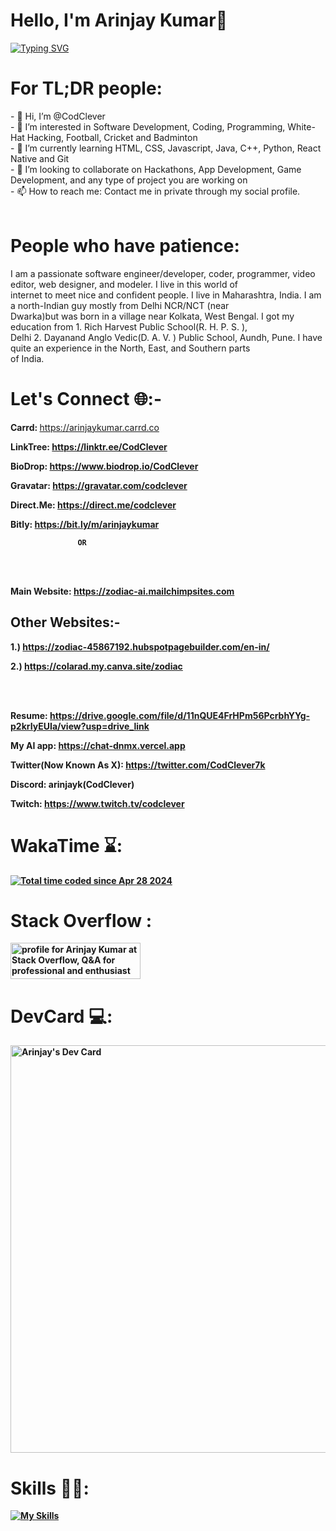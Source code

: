 <h1><b>Hello, I'm Arinjay Kumar👋</b></h1>
<a href="https://git.io/typing-svg"><img src="https://readme-typing-svg.herokuapp.com?font=Cascadia+Mono&pause=1000&random=false&width=435&lines=If+you+are+seeing+this...;Then+please+touch+some+grass+guys!!;Take+some+break+and+then+start+again" alt="Typing SVG" /></a>

<h1><b>For TL;DR people:</b></h1>
- 👋 Hi, I’m @CodClever<br>
- 👀 I’m interested in Software Development, Coding, Programming, White-Hat Hacking, Football, Cricket and Badminton<br>
- 🌱 I’m currently learning HTML, CSS, Javascript, Java, C++, Python, React Native and Git<br>
- 💞️ I’m looking to collaborate on Hackathons, App Development, Game Development, and any type of project you are working on<br>
- 📫 How to reach me: Contact me in private through my social profile.<br><br>

<h1><b>People who have patience:</b></h1>
I am a passionate software engineer/developer, coder, programmer, video editor, web designer, and modeler. I live in this world of<br>
internet to meet nice and confident people. I live in Maharashtra, India. I am a north-Indian guy mostly from Delhi NCR/NCT (near<br>
Dwarka)but was born in a village near Kolkata, West Bengal. I got my education from 1. Rich Harvest Public School(R. H. P. S. ),<br>
Delhi 2. Dayanand Anglo Vedic(D. A. V. ) Public School, Aundh, Pune. I have quite an experience in the North, East, and Southern parts<br> 
of India. 

<h1><b>Let's Connect 🌐:- </b></h1>

<b>Carrd: </b> https://arinjaykumar.carrd.co<b><b>

<b>LinkTree: </b> https://linktr.ee/CodClever<b><b>

<b>BioDrop: </b> https://www.biodrop.io/CodClever<b><b>

<b>Gravatar: </b> https://gravatar.com/codclever<b><b>

<b>Direct.Me: </b> https://direct.me/codclever<b><b>

<b>Bitly: </b> https://bit.ly/m/arinjaykumar

                   OR


<br><br>

<b>Main Website: </b> https://zodiac-ai.mailchimpsites.com

<h2>Other Websites:- </h2>

<b>1.) </b> https://zodiac-45867192.hubspotpagebuilder.com/en-in/

<b>2.) </b> https://colarad.my.canva.site/zodiac

<br><br>


<b>Resume: </b> https://drive.google.com/file/d/11nQUE4FrHPm56PcrbhYYg-p2krIyEUIa/view?usp=drive_link

<b>My AI app: </b> https://chat-dnmx.vercel.app

<b>Twitter(Now Known As X): </b> https://twitter.com/CodClever7k

<b>Discord: </b> arinjayk(CodClever)

<b>Twitch: </b> https://www.twitch.tv/codclever


<h1><b>WakaTime ⌛:</b></h1>


<a href="https://wakatime.com/@4cce7c90-a22e-48b6-b2a1-931ec33f2c16"><img src="https://wakatime.com/badge/user/4cce7c90-a22e-48b6-b2a1-931ec33f2c16.svg" alt="Total time coded since Apr 28 2024" /></a>

<h1><b>Stack Overflow :</b></h1>


<a href="https://stackoverflow.com/users/23567323/arinjay-kumar"><img src="https://stackoverflow.com/users/flair/23567323.png" width="208"
                                                                   height="58" alt="profile for Arinjay Kumar at Stack Overflow, Q&amp;A 
                                                                   for professional and enthusiast programmers" title="profile for Arinjay
                                                                   Kumar at Stack Overflow, Q&amp;A for professional and enthusiast program
                                                                   mers"></a>

<h1><b>DevCard 💻:</b></h1>


<a href="https://app.daily.dev/codclever"><img src="https://api.daily.dev/devcards/v2/k1IIp8eVY6m6AKPashui4.png?type=wide&r=ljt" width="652"
                                            alt="Arinjay's Dev Card"/></a>

<h1><b>Skills 👨‍💻:</b></h1> 


[![My Skills](https://skillicons.dev/icons?i=blender,bootstrap,codepen,css,devto,discord,figma,firebase,flask,git,github,gmail,heroku,html,js,linkedin,nextjs,nodejs,notion,npm,ps,php,powershell,pycharm,py,pytorch,react,replit,robloxstudio,sublime,supabase,tensorflow,twitter,unity,unreal,vim,vite,vscode,vue,windows,wordpress,,&perline=10)](https://skillicons.dev)

<!---
CodClever/CodClever is a ✨ special ✨ repository because its `README.md` (this file) appears on your GitHub profile.
You can click the Preview link to take a look at your changes.
--->
